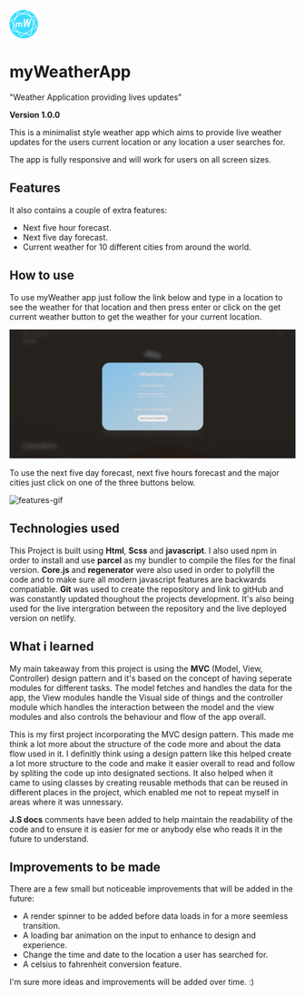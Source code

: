 ![logo](./src/images/Weather-favicon-circle.png)

# myWeatherApp

"Weather Application providing lives updates"

**Version 1.0.0**

This is a minimalist style weather app which aims to provide live weather updates for the users current location or any location a user searches for. 

The app is fully responsive and will work for users on all screen sizes.

## Features

It also contains a couple of extra features:

- Next five hour forecast.
- Next five day forecast.
- Current weather for 10 different cities from around the world.

## How to use

To use myWeather app just follow the link below and type in a location to see the weather for that location and then press enter or click on the get current weather button to get the weather for your current location.

![starting-gif](./readme-Gif/myWeatherAppGif.gif)

To use the next five day forecast, next five hours forecast and the major cities just click on one of the three buttons below.

![features-gif](./readme-Gif/myWeatherAppFeaturesGif.gif)

## Technologies used

This Project is built using **Html**, **Scss** and **javascript**.
I also used npm in order to install and use **parcel** as my bundler to compile the files for the final version. **Core.js** and **regenerator** were also used in order to polyfill the code and to make sure all modern javascript features are backwards compatiable. **Git** was used to create the repository and link to gitHub and was constantly updated thoughout the projects development. It's also being used for the live intergration between the repository and the live deployed version on netlify.

## What i learned


My main takeaway from this project is using the **MVC** (Model, View, Controller) design pattern and it's based on the concept of having 
seperate modules for different tasks. The model fetches and handles the data for the app, the View modules
handle the Visual side of things and the controller module which handles the interaction between
the model and the view modules and also controls the behaviour and flow of the app overall.

This is my first project incorporating the MVC design pattern.
This made me think a lot more about the structure of the code more and about the data flow used in it.
I definitly think using a design pattern like this helped create a lot more structure to the code and
make it easier overall to read and follow by spliting the code up into designated sections. 
It also helped when it came to using classes by creating reusable methods that can be reused in different
places in the project, which enabled me not to repeat myself in areas where it was unnessary.

**J.S docs** comments have been added to help maintain the readability of the code and to ensure it is easier for me or anybody else who reads it in the future to understand.

## Improvements to be made


There are a few small but noticeable improvements that will be added in the future:

- A render spinner to be added before data loads in for a more seemless transition.
- A loading bar animation on the input to enhance to design and experience.
- Change the time and date to the location a user has searched for.
- A celsius to fahrenheit conversion feature.

I'm sure more ideas and improvements will be added over time. :)
